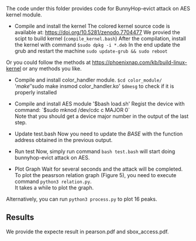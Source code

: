 The code under this folder provides code for BunnyHop-evict attack on AES kernel module.

- Compile and install the kernel
The colored kernel source code is available at: https://doi.org/10.5281/zenodo.7704477
We provied the scipt to build kernel (`compile_kernel.bash`)
After the compilation, install the kernel with command `$sudo dpkg -i *.deb`
In the end update the grub and restart the machine `sudo update-grub && sudo reboot`  

Or you could follow the methods at https://phoenixnap.com/kb/build-linux-kernel or any methods you like.  

- Compile and install color_handler module.
`$cd color_module/`  
'$make'  
'$sudo make insmod color_handler.ko'
`$dmesg` to check if it is properly installed

- Compile and install AES module
'$bash load.sh'  
Regist the device with command:  
`$sudo mknod /dev/cdc c MAJOR 0`  
Note that you should get a device major number in the output of the last step.  

- Update test.bash 
Now you need to update the *BASE* with the function address obtained in the previous output.  

- Run test
Now, simply run command `bash test.bash` will start doing bunnyhop-evict attack on AES.

- Plot Graph
Wait for several seconds and the attack will be completed.  
To plot the peasrson relation graph (Figure 5), you need to execute command `python3 relation.py`.  
It takes a while to plot the graph.  

Alternatively, you can run `python3 process.py` to plot 16 peaks.

## Results
We provide the expecte result in pearson.pdf and sbox_access.pdf.
